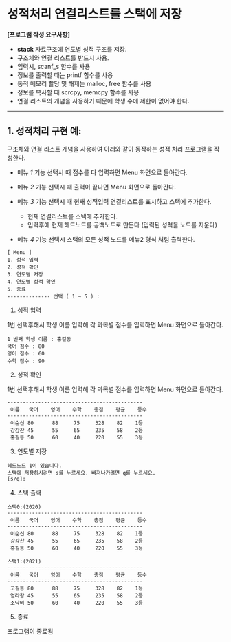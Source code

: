 # 성적처리 연결리스트를 스택에 저장

**[프로그램 작성 요구사항]**

- **stack** 자료구조에 연도별 성적 구조를 저장.
- 구조체와 연결 리스트를 반드시 사용.
- 입력시, scanf_s 함수를 사용
- 정보를 출력할 때는 printf 함수를 사용
- 동적 메모리 할당 및 해제는 malloc, free 함수를 사용
- 정보를 복사할 때 scrcpy, memcpy 함수를 사용
- 연결 리스트의 개념을 사용하기 때문에 학생 수에 제한이 없어야 한다.

---

## 1. 성적처리 구현 예:

구조체와 연결 리스트 개념을 사용하여 아래와 같이 동작하는 성적 처리 프로그램을 작성한다.

- 메뉴 _1_ 기능 선택시 때 점수를 다 입력하면 Menu 화면으로 돌아간다.
- 메뉴 _2_ 기능 선택시 때 출력이 끝나면 Menu 화면으로 돌아간다.
- 메뉴 _3_ 기능 선택시 때 현재 성적입력 연결리스트를 표시하고 스택에 추가한다.

  - 현재 연결리스트를 스택에 추가한다.
  - 입력후에 현재 헤드노드를 공백노드로 만든다 (입력된 성적을 노드를 지운다)

- 메뉴 _4_ 기능 선택시 스택의 모든 성적 노드를 메뉴2 형식 처럼 출력한다.

```
[ Menu ]
1. 성적 입력
2. 성적 확인
3. 연도별 저장
4. 연도별 성적 확인
5. 종료
-------------- 선택 ( 1 ~ 5 ) :
```

1. 성적 입력

1번 선택후해서 학생 이름 입력해 각 과목별 점수를 입력하면 Menu 화면으로 돌아간다.

```
1 번째 학생 이름 : 홍길동
국어 점수 : 80
영어 점수 : 60
수학 점수 : 90

```

2. 성적 확인

1번 선택후해서 학생 이름 입력해 각 과목별 점수를 입력하면 Menu 화면으로 돌아간다.

```
--------------------------------------------
 이름   국어    영어    수학    총점    평균    등수
--------------------------------------------
 이순신 80      88     75     328    82    1등
 강감찬 45      55     65     235    58    2등
 홍길동 50      60     40     220    55    3등
```

3. 연도별 저장

```
헤드노드 1이 있습니다.
스택에 저장하시려면 s를 누르세요. 빠져나가려면 q를 누르세요.
[s/q]:

```

4. 스택 출력

```
스택0:(2020)
--------------------------------------------
 이름   국어    영어    수학    총점    평균    등수
--------------------------------------------
 이순신 80      88     75     328    82    1등
 강감찬 45      55     65     235    58    2등
 홍길동 50      60     40     220    55    3등

스택1:(2021)
--------------------------------------------
 이름   국어    영어    수학    총점    평균    등수
--------------------------------------------
 고길동 80      88     75     328    82    1등
 염라왕 45      55     65     235    58    2등
 소낙비 50      60     40     220    55    3등

```

5. 종료

프로그램이 종료됨
